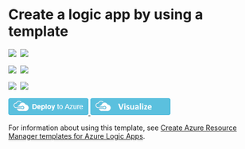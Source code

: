 # Create a logic app by using a template

<IMG SRC="https://azurequickstartsservice.blob.core.windows.net/badges/101-logic-app-create/PublicLastTestDate.svg" />&nbsp;
<IMG SRC="https://azurequickstartsservice.blob.core.windows.net/badges/101-logic-app-create/PublicDeployment.svg" />&nbsp;

<IMG SRC="https://azurequickstartsservice.blob.core.windows.net/badges/101-logic-app-create/FairfaxLastTestDate.svg" />&nbsp;
<IMG SRC="https://azurequickstartsservice.blob.core.windows.net/badges/101-logic-app-create/FairfaxDeployment.svg" />&nbsp;

<IMG SRC="https://azurequickstartsservice.blob.core.windows.net/badges/101-logic-app-create/BestPracticeResult.svg" />&nbsp;
<IMG SRC="https://azurequickstartsservice.blob.core.windows.net/badges/101-logic-app-create/CredScanResult.svg" />&nbsp;

<a href="https://portal.azure.com/#create/Microsoft.Template/uri/https%3A%2F%2Fraw.githubusercontent.com%2Fazure%2Fazure-quickstart-templates%2Fmaster%2F101-logic-app-create%2Fazuredeploy.json" target="_blank">
    <img src="https://raw.githubusercontent.com/Azure/azure-quickstart-templates/master/1-CONTRIBUTION-GUIDE/images/deploytoazure.png"/>
</a>
<a href="http://armviz.io/#/?load=https%3A%2F%2Fraw.githubusercontent.com%2FAzure%2Fazure-quickstart-templates%2Fmaster%2F101-logic-app-create%2Fazuredeploy.json" target="_blank">
    <img src="https://raw.githubusercontent.com/Azure/azure-quickstart-templates/master/1-CONTRIBUTION-GUIDE/images/visualizebutton.png"/>
</a>

For information about using this template, see [Create Azure Resource Manager templates for Azure Logic Apps](https://docs.microsoft.com/azure/logic-apps/logic-apps-create-deploy-template).

